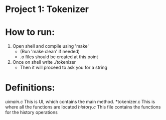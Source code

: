 Project 1: Tokenizer
====================

# How to run:
1. Open shell and compile using 'make'
   * (Run 'make clean' if needed)
   * .o files should be created at this point
1. Once on shell write ./tokenizer
   * Then it will proceed to ask you for a string

# Definitions:
  *uimain.c*
  This is UI, which contains the main method.
  *tokenizer.c
  This is where all the functions are located
  *history.c*
  This file contains the functions for the history operations
  
  
  
